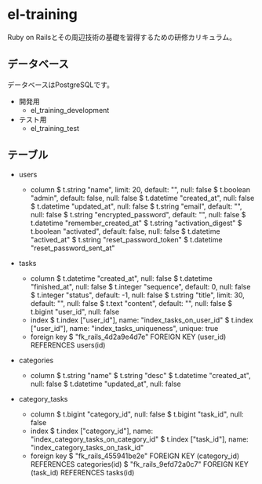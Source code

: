 # el-training

Ruby on Railsとその周辺技術の基礎を習得するための研修カリキュラム。

## データベース

データベースはPostgreSQLです。

- 開発用
  - el_training_development
- テスト用
  - el_training_test

## テーブル

- users
  - column
    $ t.string "name", limit: 20, default: "", null: false
    $ t.boolean "admin", default: false, null: false
    $ t.datetime "created_at", null: false
    $ t.datetime "updated_at", null: false
    $ t.string "email", default: "", null: false
    $ t.string "encrypted_password", default: "", null: false
    $ t.datetime "remember_created_at"
    $ t.string "activation_digest"
    $ t.boolean "activated", default: false, null: false
    $ t.datetime "actived_at"
    $ t.string "reset_password_token"
    $ t.datetime "reset_password_sent_at"

- tasks
  - column
    $ t.datetime "created_at", null: false
    $ t.datetime "finished_at", null: false
    $ t.integer "sequence", default: 0, null: false
    $ t.integer "status", default: -1, null: false
    $ t.string "title", limit: 30, default: "", null: false
    $ t.text "content", default: "", null: false
    $ t.bigint "user_id", null: false
  - index
    $ t.index ["user_id"], name: "index_tasks_on_user_id"
    $ t.index ["user_id"], name: "index_tasks_uniqueness", unique: true
  - foreign key
    $ "fk_rails_4d2a9e4d7e" FOREIGN KEY (user_id) REFERENCES users(id)

- categories
  - column
    $ t.string "name"
    $ t.string "desc"
    $ t.datetime "created_at", null: false
    $ t.datetime "updated_at", null: false

- category_tasks
  - column
    $ t.bigint "category_id", null: false
    $ t.bigint "task_id", null: false
  - index
    $ t.index ["category_id"], name: "index_category_tasks_on_category_id"
    $ t.index ["task_id"], name: "index_category_tasks_on_task_id"
  - foreign key
    $ "fk_rails_455941be2e" FOREIGN KEY (category_id) REFERENCES categories(id)
    $ "fk_rails_9efd72a0c7" FOREIGN KEY (task_id) REFERENCES tasks(id)